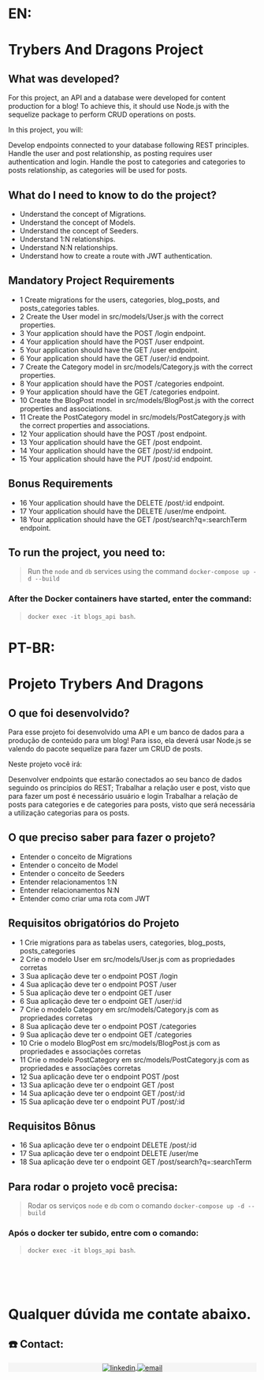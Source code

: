 # EN:

# Trybers And Dragons Project


## What was developed?
For this project, an API and a database were developed for content production for a blog! To achieve this, it should use Node.js with the sequelize package to perform CRUD operations on posts.

In this project, you will:

Develop endpoints connected to your database following REST principles.
Handle the user and post relationship, as posting requires user authentication and login.
Handle the post to categories and categories to posts relationship, as categories will be used for posts.

## What do I need to know to do the project?

- Understand the concept of Migrations.
- Understand the concept of Models.
- Understand the concept of Seeders.
- Understand 1:N relationships.
- Understand N:N relationships.
- Understand how to create a route with JWT authentication.

## Mandatory Project Requirements

- 1 Create migrations for the users, categories, blog_posts, and posts_categories tables.
- 2 Create the User model in src/models/User.js with the correct properties.
- 3 Your application should have the POST /login endpoint.
- 4 Your application should have the POST /user endpoint.
- 5 Your application should have the GET /user endpoint.
- 6 Your application should have the GET /user/:id endpoint.
- 7 Create the Category model in src/models/Category.js with the correct properties.
- 8 Your application should have the POST /categories endpoint.
- 9 Your application should have the GET /categories endpoint.
- 10 Create the BlogPost model in src/models/BlogPost.js with the correct properties and associations.
- 11 Create the PostCategory model in src/models/PostCategory.js with the correct properties and associations.
- 12 Your application should have the POST /post endpoint.
- 13 Your application should have the GET /post endpoint.
- 14 Your application should have the GET /post/:id endpoint.
- 15 Your application should have the PUT /post/:id endpoint.

## Bonus Requirements

- 16 Your application should have the DELETE /post/:id endpoint.
- 17 Your application should have the DELETE /user/me endpoint.
- 18 Your application should have the GET /post/search?q=:searchTerm endpoint.

## To run the project, you need to:

> Run the `node` and `db` services using the command `docker-compose up -d --build`

### After the Docker containers have started, enter the command:

> `docker exec -it blogs_api bash`.





# PT-BR:
# Projeto Trybers And Dragons


## O que foi desenvolvido?
Para esse projeto foi desenvolvido uma API e um banco de dados para a produção de conteúdo para um blog! Para isso, ela deverá usar Node.js se valendo do pacote sequelize para fazer um CRUD de posts.

Neste projeto você irá:

Desenvolver endpoints que estarão conectados ao seu banco de dados seguindo os princípios do REST;
Trabalhar a relação user e post, visto que para fazer um post é necessário usuário e login
Trabalhar a relação de posts para categories e de categories para posts, visto que será necessária a utilização categorias para os posts.


## O que preciso saber para fazer o projeto?

- Entender o conceito de Migrations
- Entender o conceito de Model
- Entender o conceito de Seeders
- Entender relacionamentos 1:N
- Entender relacionamentos N:N
- Entender como criar uma rota com JWT

## Requisitos obrigatórios do Projeto

- 1 Crie migrations para as tabelas users, categories, blog_posts, posts_categories
- 2 Crie o modelo User em src/models/User.js com as propriedades corretas
- 3 Sua aplicação deve ter o endpoint POST /login
- 4 Sua aplicação deve ter o endpoint POST /user
- 5 Sua aplicação deve ter o endpoint GET /user
- 6 Sua aplicação deve ter o endpoint GET /user/:id
- 7 Crie o modelo Category em src/models/Category.js com as propriedades corretas
- 8 Sua aplicação deve ter o endpoint POST /categories
- 9 Sua aplicação deve ter o endpoint GET /categories
- 10 Crie o modelo BlogPost em src/models/BlogPost.js com as propriedades e associações corretas
- 11 Crie o modelo PostCategory em src/models/PostCategory.js com as propriedades e associações corretas
- 12 Sua aplicação deve ter o endpoint POST /post
- 13 Sua aplicação deve ter o endpoint GET /post
- 14 Sua aplicação deve ter o endpoint GET /post/:id
- 15 Sua aplicação deve ter o endpoint PUT /post/:id

## Requisitos Bônus

- 16 Sua aplicação deve ter o endpoint DELETE /post/:id
- 17 Sua aplicação deve ter o endpoint DELETE /user/me
- 18 Sua aplicação deve ter o endpoint GET /post/search?q=:searchTerm

## Para rodar o projeto você precisa:

 >Rodar os serviços `node` e `db` com o comando `docker-compose up -d --build`
 
 ### Após o docker ter subido, entre com o comando:
 
  > `docker exec -it blogs_api bash`.

  <br><br><br>
# Qualquer dúvida me contate abaixo.



## :phone: Contact:
<section>
  <p
    align="center"
    style="background-color:#f5f5f5"
    class="connection-container">
    <a
      href="https://www.linkedin.com/in/bruno-m-souza/" target="_blank"
    >
      <img
        align="center"
        src="https://img.shields.io/badge/LinkedIn-0077B5?style=for-the-badge&logo=linkedin&logoColor=white"
        alt="linkedin"
      />
    </a>
    <a
      href="mailto:bmsouza88@gmail.com"
      target="_blank"
    >
      <img
        align="center"
        src="https://img.shields.io/badge/Gmail-D14836?style=for-the-badge&logo=gmail&logoColor=white"
        alt="email"
      />
    </a>
  </p>
</section>
